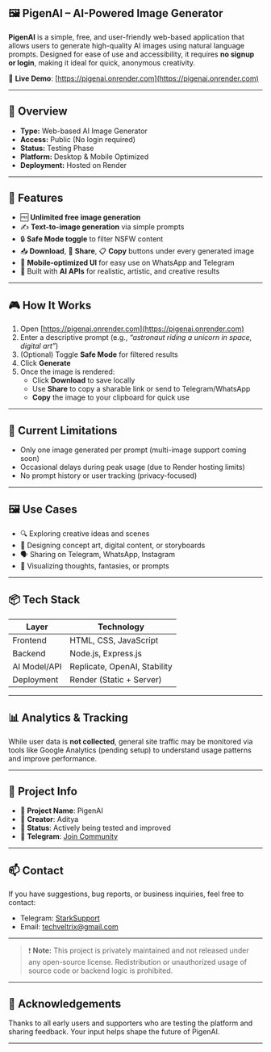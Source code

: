 ## 🖼️ PigenAI – AI-Powered Image Generator

**PigenAI** is a simple, free, and user-friendly web-based application that allows users to generate high-quality AI images using natural language prompts. Designed for ease of use and accessibility, it requires **no signup or login**, making it ideal for quick, anonymous creativity.

🔗 **Live Demo**: [https://pigenai.onrender.com](https://pigenai.onrender.com)

---

## 🚀 Overview

- **Type:** Web-based AI Image Generator  
- **Access:** Public (No login required)  
- **Status:** Testing Phase  
- **Platform:** Desktop & Mobile Optimized  
- **Deployment:** Hosted on Render

---

## 🧩 Features

- 🆓 **Unlimited free image generation**  
- ✍️ **Text-to-image generation** via simple prompts  
- 🔒 **Safe Mode toggle** to filter NSFW content  
- 📥 **Download**, 🔗 **Share**, 📋 **Copy** buttons under every generated image  
- 📱 **Mobile-optimized UI** for easy use on WhatsApp and Telegram  
- 🧠 Built with **AI APIs** for realistic, artistic, and creative results

---

## 🎮 How It Works

1. Open [https://pigenai.onrender.com](https://pigenai.onrender.com)
2. Enter a descriptive prompt (e.g., *“astronaut riding a unicorn in space, digital art”*)
3. (Optional) Toggle **Safe Mode** for filtered results
4. Click **Generate**
5. Once the image is rendered:
   - Click **Download** to save locally
   - Use **Share** to copy a sharable link or send to Telegram/WhatsApp
   - **Copy** the image to your clipboard for quick use

---

## 🧪 Current Limitations

- Only one image generated per prompt (multi-image support coming soon)
- Occasional delays during peak usage (due to Render hosting limits)
- No prompt history or user tracking (privacy-focused)

---

## 🖼️ Use Cases

- 🔍 Exploring creative ideas and scenes
- 🎨 Designing concept art, digital content, or storyboards
- 🗣️ Sharing on Telegram, WhatsApp, Instagram
- 💭 Visualizing thoughts, fantasies, or prompts

---

## 📦 Tech Stack

| Layer         | Technology        |
|---------------|------------------|
| Frontend      | HTML, CSS, JavaScript |
| Backend       | Node.js, Express.js |
| AI Model/API  | Replicate, OpenAI, Stability |
| Deployment    | Render (Static + Server) |

---

## 📊 Analytics & Tracking

While user data is **not collected**, general site traffic may be monitored via tools like Google Analytics (pending setup) to understand usage patterns and improve performance.

---

## 📌 Project Info

- 🔧 **Project Name**: PigenAI  
- 👤 **Creator**: Aditya  
- 📅 **Status**: Actively being tested and improved  
- 🔗 **Telegram**: [Join Community](https://t.me/StarkDigitalVentures)

---

## 📫 Contact

If you have suggestions, bug reports, or business inquiries, feel free to contact:

- Telegram: [StarkSupport](https://t.me/@StarkSupportt_bot)
- Email: techveltrix@gmail.com

---

> ❗ **Note:** This project is privately maintained and not released under any open-source license. Redistribution or unauthorized usage of source code or backend logic is prohibited.

---

## 🙏 Acknowledgements

Thanks to all early users and supporters who are testing the platform and sharing feedback. Your input helps shape the future of PigenAI.

---

